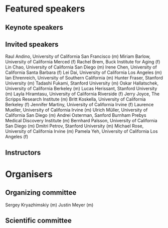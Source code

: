 # Featured speakers

## Keynote speakers


## Invited speakers
Raul Andino, University of California San Francisco (m)
Miriam Barlow, University of California Merced (f)
Rachel Brem, Buck Institute for Aging (f)
Lin Chao, University of California San Diego (m)
Irene Chen, University of California Santa Barbara (f)
Lei Dai, University of California Los Angeles (m)
Ian Ehrenreich, University of Southern California (m)
Hunter Fraser, Stanford University (m)
Tadashi Fukami, Stanford University (m)
Oskar Hallatschek, University of California Berkeley (m)
Lucas Herissant, Stanford University (m)
Layla Hiramtasu, University of California Riverside (f)
Jerry Joyce, The Scripps Research Institute (m)
Britt Koskella, University of California Berkeley (f)
Jennifer Martiny, University of California Irvine (f)
Laurence Mueller, University of California Irvine (m)
Ulrich Müller, University of California San Diego (m)
Andrei Osterman, Sanford Burnham Prebys Medical Discovery Institute (m)
Bernhard Palsson, University of California San Diego (m)
Dmitri Petrov, Stanford University (m)
Michael Rose, University of California Irvine (m)
Pamela Yeh, University of California Los Angeles (f)

## Instructors


# Organisers


## Organizing committee
Sergey Kryazhimskiy (m)
Justin Meyer (m)

## Scientific committee
